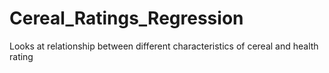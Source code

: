 # Cereal_Ratings_Regression
Looks at relationship between different characteristics of cereal and health rating
